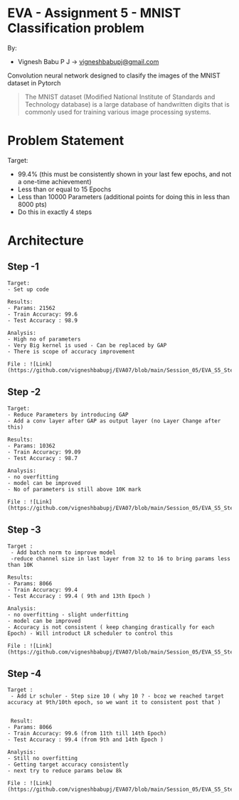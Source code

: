 # EVA - Assignment 5 - MNIST Classification problem

By:
  - Vignesh Babu P J -> vigneshbabupj@gmail.com

Convolution neural network designed to clasify the images of the MNIST dataset in Pytorch

> The MNIST dataset (Modified National Institute of Standards and Technology database) is a large database of handwritten digits that is commonly used for training various image processing systems.

# Problem Statement
Target:
* 99.4% (this must be consistently shown in your last few epochs, and not a one-time achievement)
* Less than or equal to 15 Epochs
* Less than 10000 Parameters (additional points for doing this in less than 8000 pts)
* Do this in exactly 4 steps


# Architecture 
## Step -1 

    Target:
    - Set up code
    
    Results:
    - Params: 21562
    - Train Accuracy: 99.6
    - Test Accuracy : 98.9
    
    Analysis:
    - High no of parameters
    - Very Big kernel is used - Can be replaced by GAP
    - There is scope of accuracy improvement

    File : ![Link](https://github.com/vigneshbabupj/EVA07/blob/main/Session_05/EVA_S5_Step_0.ipynb)

## Step -2

    Target:
    - Reduce Parameters by introducing GAP
    - Add a conv layer after GAP as output layer (no Layer Change after this)
    
    Results:
    - Params: 10362
    - Train Accuracy: 99.09
    - Test Accuracy : 98.7
    
    Analysis:
    - no overfitting
    - model can be improved
    - No of parameters is still above 10K mark

    File : ![Link](https://github.com/vigneshbabupj/EVA07/blob/main/Session_05/EVA_S5_Step_1.ipynb)

## Step -3

    Target :
     - Add batch norm to improve model 
     -reduce channel size in last layer from 32 to 16 to bring params less than 10K
    
    Results:
    - Params: 8066
    - Train Accuracy: 99.4
    - Test Accuracy : 99.4 ( 9th and 13th Epoch )
    
    Analysis:
    - no overfitting - slight underfitting
    - model can be improved
    - Accuracy is not consistent ( keep changing drastically for each Epoch) - Will introduct LR scheduler to control this

    File : ![Link](https://github.com/vigneshbabupj/EVA07/blob/main/Session_05/EVA_S5_Step_2.ipynb)
    
## Step -4

    Target :
     - Add Lr schuler - Step size 10 ( why 10 ? - bcoz we reached target accuracy at 9th/10th epoch, so we want it to consistent post that )
    
    
     Result:
    - Params: 8066
    - Train Accuracy: 99.6 (from 11th till 14th Epoch)
    - Test Accuracy : 99.4 (from 9th and 14th Epoch )
    
    Analysis:
    - Still no overfitting
    - Getting target accuracy consistently
    - next try to reduce params below 8k

    File : ![Link](https://github.com/vigneshbabupj/EVA07/blob/main/Session_05/EVA_S5_Step_3.ipynb)

